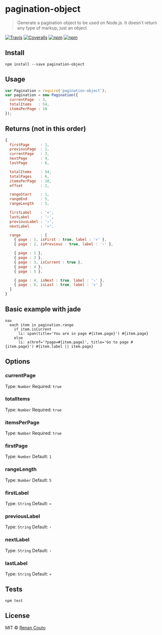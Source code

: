 # pagination-object
> Generate a pagination object to be used on Node.js. It doesn't return any type
of markup, just an object

[![Travis](https://img.shields.io/travis/renancouto/pagination-object.svg?style=flat-square)](https://travis-ci.org/renancouto/pagination-object)
[![Coveralls](https://img.shields.io/coveralls/renancouto/pagination-object.svg?style=flat-square)](https://coveralls.io/r/renancouto/pagination-object)
[![npm](https://img.shields.io/npm/v/pagination-object.svg?style=flat-square)](https://www.npmjs.com/package/pagination-object)
[![npm](https://img.shields.io/npm/dm/pagination-object.svg?style=flat-square)](https://www.npmjs.com/package/pagination-object)

## Install
```
npm install --save pagination-object
```

## Usage
```js
var Pagination = require('pagination-object');
var pagination = new Pagination({
  currentPage  : 3,
  totalItems   : 54,
  itemsPerPage : 10
});
```

## Returns (not in this order)
```js
{
  firstPage     : 1,
  previousPage  : 2,
  currentPage   : 3,
  nextPage      : 4,
  lastPage      : 6,

  totalItems    : 54,
  totalPages    : 6,
  itemsPerPage  : 10,
  offset        : 2,

  rangeStart    : 1,
  rangeEnd      : 5,
  rangeLength   : 5,

  firstLabel    : '«',
  lastLabel     : '‹',
  previousLabel : '›',
  nextLabel     : '»',

  range         : [
    { page : 1, isFirst : true, label : '«' },
    { page : 2, isPrevious : true, label : '‹' },

    { page : 1 },
    { page : 2 },
    { page : 3, isCurrent : true },
    { page : 4 },
    { page : 5 },

    { page : 4, isNext : true, label : '›' },
    { page : 6, isLast : true, label : '»' }
  ]
}
```

## Basic example with jade
```jade
nav
  each item in pagination.range
    if item.isCurrent
      li: span(title='You are in page #{item.page}') #{item.page}
    else
      li: a(href='?page=#{item.page}', title='Go to page #{item.page}') #{item.label || item.page}
```

## Options
### currentPage

Type: `Number`
Required: `true`

### totalItems

Type: `Number`
Required: `true`

### itemsPerPage

Type: `Number`
Required: `true`

### firstPage

Type: `Number`
Default: `1`

### rangeLength

Type: `Number`
Default: `5`

### firstLabel

Type: `String`
Default: `«`

### previousLabel

Type: `String`
Default: `‹`

### nextLabel

Type: `String`
Default: `›`

### lastLabel

Type: `String`
Default: `»`

## Tests
```
npm test
```

## License

MIT © [Renan Couto](https://github.com/renancouto)
